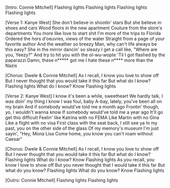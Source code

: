 [Intro: Connie Mitchell]
Flashing lights
Flashing lights
Flashing lights
Flashing lights

[Verse 1: Kanye West]
She don't believe in shootin' stars
But she believe in shoes and cars
Wood floors in the new apartment
Couture from the store's departments
You more like love to start shit
I'm more of the trips to Florida
Ordered the hors d'oeuvres, views of the water
Straight from a page of your favorite author
And the weather so breezy
Man, why can't life always be this easy?
She in the mirror dancin' so sleazy
I get a call like, "Where are you, Yeezy?"
And try to hit you with the ol-wu-wopte
'Til I got flashed by the paparazzi
Damn, these n***** got me
I hate these n**** more than the Nazis

[Chorus: Dwele & Connie Mitchell]
As I recall, I know you love to show off
But I never thought that you would take it this far
But what do I know?
Flashing lights
What do I know? Know
Flashing lights

[Verse 2: Kanye West]
I know it's been a while, sweetheart
We hardly talk, I was doin' my thing
I know I was foul, baby
A-bay, lately, you've been all on my brain
And if somebody would've told me a month ago
Frontin' though, yo, I wouldn't wanna know
If somebody would've told me a year ago
It'll go get this difficult
Feelin' like Katrina with no FEMA
Like Martin with no Gina
Like a flight with no visa
First class with the seat back, I still see ya
In my past, you on the other side of the glass
Of my memory's museum
I'm just sayin', "Hey, Mona Lisa
Come home, you know you can't roam without Caesar"

[Chorus: Dwele & Connie Mitchell]
As I recall, I know you love to show off
But I never thought that you would take it this far
But what do I know?
Flashing lights
What do I know? Know
Flashing lights
As you recall, you know I love to show off
But you never thought that I would take it this far
But what do you know?
Flashing lights
What do you know? Know
Flashing lights


[Outro: Connie Mitchell]
Flashing lights
Flashing lights
